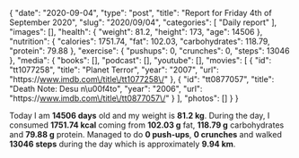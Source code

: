 {
    "date": "2020-09-04",
    "type": "post",
    "title": "Report for Friday 4th of September 2020",
    "slug": "2020\/09\/04",
    "categories": [
        "Daily report"
    ],
    "images": [],
    "health": {
        "weight": 81.2,
        "height": 173,
        "age": 14506
    },
    "nutrition": {
        "calories": 1751.74,
        "fat": 102.03,
        "carbohydrates": 118.79,
        "protein": 79.88
    },
    "exercise": {
        "pushups": 0,
        "crunches": 0,
        "steps": 13046
    },
    "media": {
        "books": [],
        "podcast": [],
        "youtube": [],
        "movies": [
            {
                "id": "tt1077258",
                "title": "Planet Terror",
                "year": "2007",
                "url": "https:\/\/www.imdb.com\/title\/tt1077258\/"
            },
            {
                "id": "tt0877057",
                "title": "Death Note: Desu n\u00f4to",
                "year": "2006",
                "url": "https:\/\/www.imdb.com\/title\/tt0877057\/"
            }
        ],
        "photos": []
    }
}

Today I am <strong>14506 days</strong> old and my weight is <strong>81.2 kg</strong>. During the day, I consumed <strong>1751.74 kcal</strong> coming from <strong>102.03 g</strong> fat, <strong>118.79 g</strong> carbohydrates and <strong>79.88 g</strong> protein. Managed to do <strong>0 push-ups</strong>, <strong>0 crunches</strong> and walked <strong>13046 steps</strong> during the day which is approximately <strong>9.94 km</strong>.